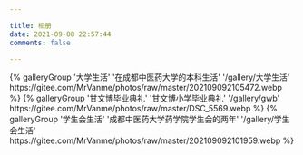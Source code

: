```yaml
---

title: 相册
date: 2021-09-08 22:57:44
comments: false

---
```


<div class="gallery-group-main">
{% galleryGroup '大学生活' '在成都中医药大学的本科生活' '/gallery/大学生活' https://gitee.com/MrVanme/photos/raw/master/202109092105472.webp %}
{% galleryGroup '甘文博毕业典礼' '甘文博小学毕业典礼' '/gallery/gwb' https://gitee.com/MrVanme/photos/raw/master/DSC_5569.webp %}
{% galleryGroup '学生会生活' '成都中医药大学药学院学生会的两年' '/gallery/学生会生活' https://gitee.com/MrVanme/photos/raw/master/202109092101959.webp %}
</div>

